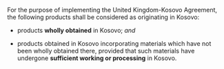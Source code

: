 For the purpose of implementing the United Kingdom-Kosovo Agreement, the following products shall be considered as originating in Kosovo:

- products **wholly obtained** in Kosovo; *and* 

- products obtained in Kosovo incorporating materials which have not been wholly obtained there, provided that such materials have undergone **sufficient working or processing** in Kosovo.
